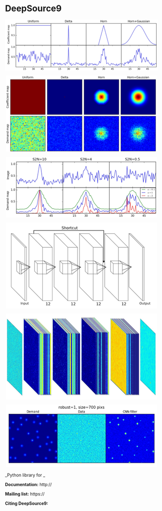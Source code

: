 DeepSource9
=======

<p align="center">
  <img src="./images/edge_view.jpg" width="600"/>
</p>

<p align="center">
  <img src="./images/top_view.jpg" width="500"/>
</p>

<p align="center">
  <img src="./images/alpha_s2n.jpg" width="500"/>
</p>

<p align="center">
  <img src="./images/Network_1.jpg" width="500"/>
</p>

<p align="center">
  <img src="./images/Network_2.jpg" width="500"/>
</p>

<p align="center">
  <img src="./images/sample.jpg" width="500"/>
</p>


_Python library for _


**Documentation:** http://

**Mailing list:** https://

**Citing DeepSource9:** 
